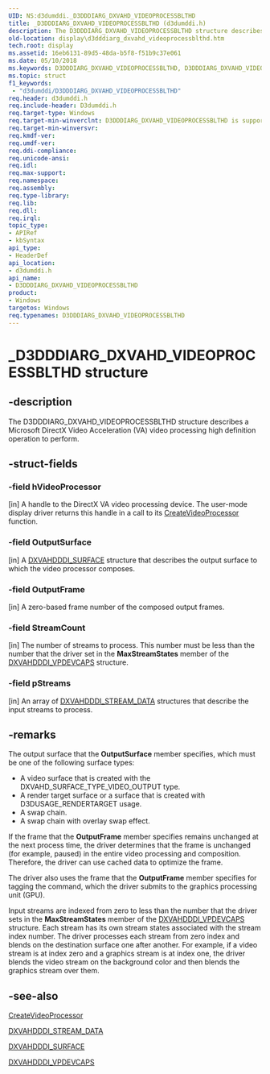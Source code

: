 ```yaml
---
UID: NS:d3dumddi._D3DDDIARG_DXVAHD_VIDEOPROCESSBLTHD
title: _D3DDDIARG_DXVAHD_VIDEOPROCESSBLTHD (d3dumddi.h)
description: The D3DDDIARG_DXVAHD_VIDEOPROCESSBLTHD structure describes a Microsoft DirectX Video Acceleration (VA) video processing high definition operation to perform.
old-location: display\d3dddiarg_dxvahd_videoprocessblthd.htm
tech.root: display
ms.assetid: 16eb6131-89d5-48da-b5f8-f51b9c37e061
ms.date: 05/10/2018
ms.keywords: D3DDDIARG_DXVAHD_VIDEOPROCESSBLTHD, D3DDDIARG_DXVAHD_VIDEOPROCESSBLTHD structure [Display Devices], UMDisplayDriver_param_Structs_8a72018a-706f-4c26-adca-109365e03ff1.xml, _D3DDDIARG_DXVAHD_VIDEOPROCESSBLTHD, d3dumddi/D3DDDIARG_DXVAHD_VIDEOPROCESSBLTHD, display.d3dddiarg_dxvahd_videoprocessblthd
ms.topic: struct
f1_keywords:
 - "d3dumddi/D3DDDIARG_DXVAHD_VIDEOPROCESSBLTHD"
req.header: d3dumddi.h
req.include-header: D3dumddi.h
req.target-type: Windows
req.target-min-winverclnt: D3DDDIARG_DXVAHD_VIDEOPROCESSBLTHD is supported beginning with the Windows 7 operating system.
req.target-min-winversvr: 
req.kmdf-ver: 
req.umdf-ver: 
req.ddi-compliance: 
req.unicode-ansi: 
req.idl: 
req.max-support: 
req.namespace: 
req.assembly: 
req.type-library: 
req.lib: 
req.dll: 
req.irql: 
topic_type:
- APIRef
- kbSyntax
api_type:
- HeaderDef
api_location:
- d3dumddi.h
api_name:
- D3DDDIARG_DXVAHD_VIDEOPROCESSBLTHD
product:
- Windows
targetos: Windows
req.typenames: D3DDDIARG_DXVAHD_VIDEOPROCESSBLTHD
---
```


# _D3DDDIARG_DXVAHD_VIDEOPROCESSBLTHD structure


## -description


The D3DDDIARG_DXVAHD_VIDEOPROCESSBLTHD structure describes a Microsoft DirectX Video Acceleration (VA) video processing high definition operation to perform.


## -struct-fields




### -field hVideoProcessor

[in] A handle to the DirectX VA video processing device. The user-mode display driver returns this handle in a call to its <a href="https://docs.microsoft.com/windows-hardware/drivers/ddi/content/d3dumddi/nc-d3dumddi-pfnd3dddi_dxvahd_createvideoprocessor">CreateVideoProcessor</a> function.


### -field OutputSurface

[in] A <a href="https://docs.microsoft.com/windows-hardware/drivers/ddi/content/d3dumddi/ns-d3dumddi-_dxvahdddi_surface">DXVAHDDDI_SURFACE</a> structure that describes the output surface to which the video processor composes. 


### -field OutputFrame

[in] A zero-based frame number of the composed output frames. 


### -field StreamCount

[in] The number of streams to process. This number must be less than the number that the driver set in the <b>MaxStreamStates</b> member of the <a href="https://docs.microsoft.com/windows-hardware/drivers/ddi/content/d3dumddi/ns-d3dumddi-_dxvahdddi_vpdevcaps">DXVAHDDDI_VPDEVCAPS</a> structure. 


### -field pStreams

[in] An array of <a href="https://docs.microsoft.com/windows-hardware/drivers/ddi/content/d3dumddi/ns-d3dumddi-_dxvahdddi_stream_data">DXVAHDDDI_STREAM_DATA</a> structures that describe the input streams to process. 


## -remarks



The output surface that the <b>OutputSurface</b> member specifies, which must be one of the following surface types:

<ul>
<li>
A video surface that is created with the DXVAHD_SURFACE_TYPE_VIDEO_OUTPUT type. 

</li>
<li>
A render target surface or a surface that is created with D3DUSAGE_RENDERTARGET usage. 

</li>
<li>
A swap chain. 

</li>
<li>
A swap chain with overlay swap effect. 

</li>
</ul>
If the frame that the <b>OutputFrame</b> member specifies remains unchanged at the next process time, the driver determines that the frame is unchanged (for example, paused) in the entire video processing and composition. Therefore, the driver can use cached data to optimize the frame.

The driver also uses the frame that the <b>OutputFrame</b> member specifies for tagging the command, which the driver submits to the graphics processing unit (GPU).

Input streams are indexed from zero to less than the number that the driver sets in the <b>MaxStreamStates</b> member of the <a href="https://docs.microsoft.com/windows-hardware/drivers/ddi/content/d3dumddi/ns-d3dumddi-_dxvahdddi_vpdevcaps">DXVAHDDDI_VPDEVCAPS</a> structure. Each stream has its own stream states associated with the stream index number. The driver processes each stream from zero index and blends on the destination surface one after another. For example, if a video stream is at index zero and a graphics stream is at index one, the driver blends the video stream on the background color and then blends the graphics stream over them.




## -see-also




<a href="https://docs.microsoft.com/windows-hardware/drivers/ddi/content/d3dumddi/nc-d3dumddi-pfnd3dddi_dxvahd_createvideoprocessor">CreateVideoProcessor</a>



<a href="https://docs.microsoft.com/windows-hardware/drivers/ddi/content/d3dumddi/ns-d3dumddi-_dxvahdddi_stream_data">DXVAHDDDI_STREAM_DATA</a>



<a href="https://docs.microsoft.com/windows-hardware/drivers/ddi/content/d3dumddi/ns-d3dumddi-_dxvahdddi_surface">DXVAHDDDI_SURFACE</a>



<a href="https://docs.microsoft.com/windows-hardware/drivers/ddi/content/d3dumddi/ns-d3dumddi-_dxvahdddi_vpdevcaps">DXVAHDDDI_VPDEVCAPS</a>
 

 

